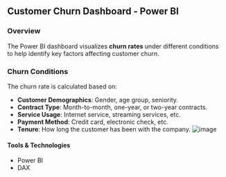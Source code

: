 ## **Customer Churn Dashboard - Power BI**

### **Overview**
The Power BI dashboard visualizes **churn rates** under different conditions to help identify key factors affecting customer churn.

### **Churn Conditions**

The churn rate is calculated based on:

- **Customer Demographics**: Gender, age group, seniority.
- **Contract Type**: Month-to-month, one-year, or two-year contracts.
- **Service Usage**: Internet service, streaming services, etc.
- **Payment Method**: Credit card, electronic check, etc.
- **Tenure**: How long the customer has been with the company.
![image](https://github.com/user-attachments/assets/6949e003-123d-4854-89e8-adf28b401fbc)
#### **Tools & Technologies**
- Power BI
- DAX
